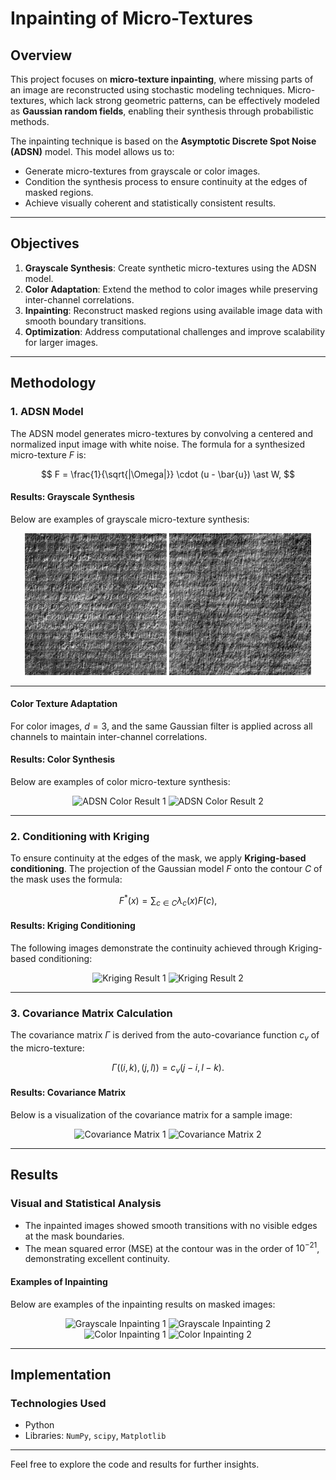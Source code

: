 # Inpainting of Micro-Textures

## Overview
This project focuses on **micro-texture inpainting**, where missing parts of an image are reconstructed using stochastic modeling techniques. Micro-textures, which lack strong geometric patterns, can be effectively modeled as **Gaussian random fields**, enabling their synthesis through probabilistic methods.

The inpainting technique is based on the **Asymptotic Discrete Spot Noise (ADSN)** model. This model allows us to:
- Generate micro-textures from grayscale or color images.
- Condition the synthesis process to ensure continuity at the edges of masked regions.
- Achieve visually coherent and statistically consistent results.

---

## Objectives
1. **Grayscale Synthesis**: Create synthetic micro-textures using the ADSN model.
2. **Color Adaptation**: Extend the method to color images while preserving inter-channel correlations.
3. **Inpainting**: Reconstruct masked regions using available image data with smooth boundary transitions.
4. **Optimization**: Address computational challenges and improve scalability for larger images.

---

## Methodology

### **1. ADSN Model**

The ADSN model generates micro-textures by convolving a centered and normalized input image with white noise. The formula for a synthesized micro-texture $F$ is:

$$
F = \frac{1}{\sqrt{|\Omega|}} \cdot (u - \bar{u}) \ast W,
$$

#### **Results: Grayscale Synthesis**
Below are examples of grayscale micro-texture synthesis:

<div align="center">
  <img src="images/microtexture1.png" alt="Original micro-texture" width="45%">
  <img src="images/microtexture1 synth.png" alt="ADSN Grayscale Result" width="45%">
</div>

---

#### **Color Texture Adaptation**
For color images, $d = 3$, and the same Gaussian filter is applied across all channels to maintain inter-channel correlations.

#### **Results: Color Synthesis**
Below are examples of color micro-texture synthesis:

<div align="center">
  <img src="images/adsn_color1.png" alt="ADSN Color Result 1" width="45%">
  <img src="images/adsn_color2.png" alt="ADSN Color Result 2" width="45%">
</div>

---

### **2. Conditioning with Kriging**

To ensure continuity at the edges of the mask, we apply **Kriging-based conditioning**. The projection of the Gaussian model $F$ onto the contour $C$ of the mask uses the formula:

$$
F^\ast(x) = \sum_{c \in C} \lambda_c(x) F(c),
$$

#### **Results: Kriging Conditioning**
The following images demonstrate the continuity achieved through Kriging-based conditioning:

<div align="center">
  <img src="images/kriging1.png" alt="Kriging Result 1" width="45%">
  <img src="images/kriging2.png" alt="Kriging Result 2" width="45%">
</div>

---

### **3. Covariance Matrix Calculation**

The covariance matrix $\Gamma$ is derived from the auto-covariance function $c_v$ of the micro-texture:

$$
\Gamma((i, k), (j, l)) = c_v(j - i, l - k).
$$

#### **Results: Covariance Matrix**
Below is a visualization of the covariance matrix for a sample image:

<div align="center">
  <img src="images/covariance_matrix1.png" alt="Covariance Matrix 1" width="45%">
  <img src="images/covariance_matrix2.png" alt="Covariance Matrix 2" width="45%">
</div>

---

## Results

### **Visual and Statistical Analysis**
- The inpainted images showed smooth transitions with no visible edges at the mask boundaries.
- The mean squared error (MSE) at the contour was in the order of $10^{-21}$, demonstrating excellent continuity.

#### **Examples of Inpainting**
Below are examples of the inpainting results on masked images:

<div align="center">
  <img src="images/inpainting_grayscale1.png" alt="Grayscale Inpainting 1" width="45%">
  <img src="images/inpainting_grayscale2.png" alt="Grayscale Inpainting 2" width="45%">
</div>

<div align="center">
  <img src="images/inpainting_color1.png" alt="Color Inpainting 1" width="45%">
  <img src="images/inpainting_color2.png" alt="Color Inpainting 2" width="45%">
</div>

---

## Implementation

### **Technologies Used**
- Python
- Libraries: `NumPy`, `scipy`, `Matplotlib`

---

Feel free to explore the code and results for further insights.
